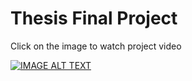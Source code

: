# Thesis Final Project
Click on the image to watch project video

[![IMAGE ALT TEXT](http://img.youtube.com/vi/UCuKGcEyac0/0.jpg)](https://www.youtube.com/watch?v=UCuKGcEyac0 "Thesis Final Video")

